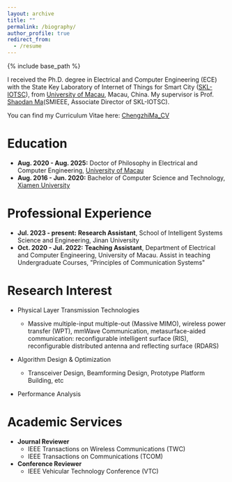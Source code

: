 ```yaml
---
layout: archive
title: ""
permalink: /biography/
author_profile: true
redirect_from:
  - /resume
---
```


{% include base_path %}


I received the Ph.D. degree in Electrical and Computer Engineering (ECE) with the State Key Laboratory of Internet of Things for Smart City ([SKL-IOTSC](https://skliotsc.um.edu.mo/)), from [University of Macau](https://www.um.edu.mo/), Macau, China. My supervisor is Prof. [Shaodan Ma](https://www.fst.um.edu.mo/personal/shaodanma/)(SMIEEE, Associate Director of SKL-IOTSC).

You can find my Curriculum Vitae here: [ChengzhiMa_CV](../files/ChengzhiMa_CV.pdf)

Education
======
* **Aug. 2020 - Aug. 2025:** Doctor of Philosophy in Electrical and Computer Engineering, [University of Macau](https://www.um.edu.mo/)
* **Aug. 2016 - Jun. 2020:** Bachelor of Computer Science and Technology, [Xiamen University](https://en.xmu.edu.cn/main.htm)

Professional Experience
======
* **Jul. 2023 - present:** **Research Assistant**, School of Intelligent Systems Science and Engineering, Jinan University
* **Oct. 2020 - Jul. 2022:** **Teaching Assistant**, Department of Electrical and Computer Engineering, University of Macau. Assist in teaching Undergraduate Courses, "Principles of Communication Systems"


Research Interest
======
* Physical Layer Transmission Technologies
  * Massive multiple-input multiple-out (Massive MIMO), wireless power transfer (WPT), mmWave Communication, metasurface-aided communication: reconfigurable intelligent surface (RIS), reconfigurable distributed antenna and reflecting surface (RDARS)

* Algorithm Design & Optimization
  * Transceiver Design, Beamforming Design, Prototype Platform Building, etc

* Performance Analysis


Academic Services
======
* **Journal Reviewer**
  * IEEE Transactions on Wireless Communications (TWC)
  * IEEE Transactions on Communications (TCOM)
* **Conference Reviewer**
  * IEEE Vehicular Technology Conference (VTC)


  


